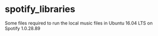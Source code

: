 # spotify_libraries
Some files required to run the local music files in Ubuntu 16.04 LTS on Spotify 1.0.28.89
